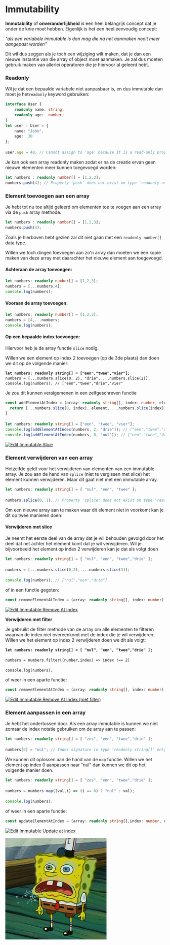 # Immutability

**Immutability** of **onveranderlijkheid** is een heel belangrijk concept dat je onder de knie moet hebben. Eigenlijk is het een heel eenvoudig concept:&#x20;

_"als een variabele immutable is dan mag die na het aanmaken nooit meer aangepast worden"_

Dit wil dus zeggen als je toch een wijziging wilt maken, dat je dan een nieuwe instantie van die array of object moet aanmaken. Je zal dus moeten gebruik maken van allerlei operatoren die je hiervoor al geleerd hebt.

### Readonly

Wil je dat een bepaalde variabele niet aanpasbaar is, en dus immutable dan moet je het`readonly` keyword gebruiken:

```typescript
interface User {
    readonly name: string;
    readonly age:  number;
}
let user : User = {
    name: "John",
    age:  30
};

user.age = 40; // Cannot assign to 'age' because it is a read-only property.
```

Je kan ook een array readonly maken zodat er na de creatie ervan geen nieuwe elementen meer kunnen toegevoegd worden:

```typescript
let numbers : readonly number[] = [1,2,3];
numbers.push(4); // Property 'push' does not exist on type 'readonly number[]'.
```

### Element toevoegen aan een array

Je hebt tot nu toe altijd geleerd om elementen toe te voegen aan een array via de `push` array methode.

```typescript
let numbers : readonly number[] = [1,2,3];
numbers.push(4);
```

Zoals je hierboven hebt gezien zal dit niet gaan met een `readonly number[]` data type.

Willen we toch dingen toevoegen aan zo'n array dan moeten we een kopie maken van deze array met daarachter het nieuwe element aan toegevoegd.&#x20;

#### Achteraan de array toevoegen:

```typescript
let numbers: readonly number[] = [1,2,3];
numbers = [...numbers,4];
console.log(numbers);
```

#### Vooraan de array toevoegen:

```typescript
let numbers: readonly number[] = [1,2,3];
numbers = [4,...numbers;
console.log(numbers);
```

#### **Op een bepaalde index toevoegen:**

Hiervoor heb je de array functie `slice` nodig.&#x20;

Willen we een element op index 2 toevoegen (op de 3de plaats) dan doen we dit op de volgende manier:

<pre class="language-typescript"><code class="lang-typescript"><strong>let numbers: readonly string[] = ["een","twee","vier"];
</strong>numbers = [...numbers.slice(0, 2), "drie", ...numbers.slice(2)];
console.log(numbers); // ["een","twee","drie","vier"</code></pre>

Je zou dit kunnen veralgemenen in een zelfgeschreven functie

```typescript
const addElementAtIndex = (array: readonly string[], index: number, element: string) => {
  return [...numbers.slice(0, index), element, ...numbers.slice(index)];
}

let numbers: readonly string[] = ["een", "twee", "vier"];
console.log(addElementAtIndex(numbers, 2, "drie")); // ["een","twee","drie","vier"]
console.log(addElementAtIndex(numbers, 0, "nul")); // ["een","twee","drie","vier"]
```

[![Edit Immutable Slice](https://codesandbox.io/static/img/play-codesandbox.svg)](https://codesandbox.io/s/immutable-slice-mgzc46?fontsize=14\&hidenavigation=1\&theme=dark)

### Element verwijderen van een array

Hetzelfde geldt voor het verwijderen van elementen van een immutable array. Je zou aan de hand van `splice` (niet te vergissen met slice) het element kunnen verwijderen. Maar dit gaat niet met een immutable array.

```typescript
let numbers: readonly string[] = [ "nul", "een", "twee" ];

numbers.splice(0, 1); // Property 'splice' does not exist on type 'readonly string[]'
```

Om een nieuwe array aan te maken waar dit element niet in voorkomt kan je dit op twee manieren doen:

#### Verwijderen met slice&#x20;

Je neemt het eerste deel van de array dat je wil behouden gevolgd door het deel dat net achter het element komt dat je wil verwijderen. Wil je bijvoorbeeld het element op index 2 verwijderen kan je dat als volgt doen

```typescript
let numbers: readonly string[] = [ "nul", "een", "twee","drie" ];

numbers = [...numbers.slice(0,2), ...numbers.slice(3)];

console.log(numbers); // ["nul","een","drie"]
```

of in een functie gegoten:

```typescript
const removeElementAtIndex = (array: readonly string[], index: number) => [...numbers.slice(0,index), ...numbers.slice(index+1)];
```

[![Edit Immutable Remove At Index](https://codesandbox.io/static/img/play-codesandbox.svg)](https://codesandbox.io/s/immutable-remove-at-index-fqsc8j?fontsize=14\&hidenavigation=1\&theme=dark)

**Verwijderen met filter**

Je gebruikt de filter methode van de array om alle elementen te filteren waarvan de index niet overeenkomt met de index die je wil verwijderen. Willen we het element op index 2 verwijderen doen we dit als volgt:

<pre class="language-typescript"><code class="lang-typescript"><strong>let numbers: readonly string[] = [ "nul", "een", "twee","drie" ];
</strong>
numbers = numbers.filter((number,index) => index !== 2)

console.log(numbers);</code></pre>

of weer in een aparte functie:

```typescript
const removeElementAtIndex = (array: readonly string[], index: number) => arrays.filter((number,i) => i !== index)
```

[![Edit Immutable Remove At Index (met filter)](https://codesandbox.io/static/img/play-codesandbox.svg)](https://codesandbox.io/s/immutable-remove-at-index-met-filter-h6byw7?fontsize=14\&hidenavigation=1\&theme=dark)

### Element aanpassen in een array

Je hebt het ondertussen door. Als een array immutable is kunnen we niet zomaar de index notatie gebruiken om de array aan te passen:

```typescript
let numbers: readonly string[] = [ "zes", "een", "twee","drie" ];

numbers[0] = "nul"; // Index signature in type 'readonly string[]' only permits reading.ts(2542)
```

We kunnen dit oplossen aan de hand van de `map` functie. Willen we het element op index 0 aanpassen naar "nul" dan kunnen we dit op het volgende manier doen.

```typescript
let numbers: readonly string[] = [ "zes", "een", "twee","drie" ];

numbers = numbers.map((val,i) => (i == 0) ? "nul" : val);

console.log(numbers);
```

of weer in een aparte functie:

```typescript
const updateElementAtIndex = (array: readonly string[],index: number, newValue: string) => array.map((val, i) => (i == index ? newValue : val));
```

[![Edit Immutable Update at index](https://codesandbox.io/static/img/play-codesandbox.svg)](https://codesandbox.io/s/immutable-update-at-index-rzhr3g?fontsize=14\&hidenavigation=1\&theme=dark)

![](../.gitbook/assets/eed378f31f23235c4bedad9f1dcbf293.gif)
